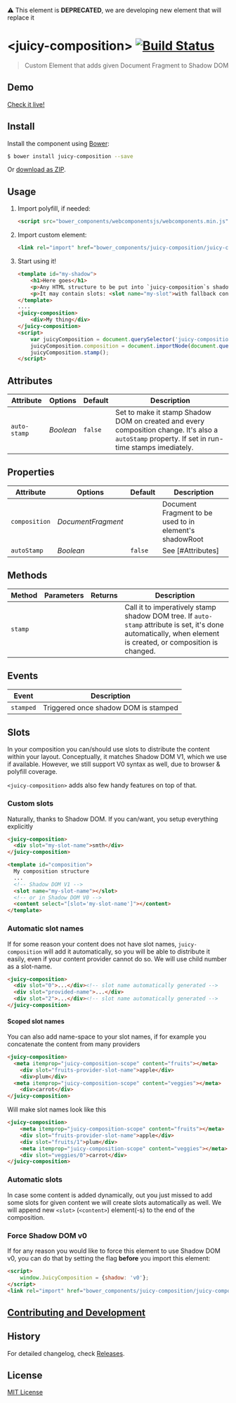 :warning: This element is **DEPRECATED**, we are developing new element that will replace it

# &lt;juicy-composition&gt; [![Build Status](https://travis-ci.org/Juicy/juicy-composition.svg?branch=master)](https://travis-ci.org/Juicy/juicy-composition)

> Custom Element that adds given Document Fragment to Shadow DOM

## Demo

[Check it live!](http://Juicy.github.io/juicy-composition)

## Install

Install the component using [Bower](http://bower.io/):

```sh
$ bower install juicy-composition --save
```

Or [download as ZIP](https://github.com/Juicy/juicy-composition/archive/master.zip).

## Usage

1. Import polyfill, if needed:

    ```html
    <script src="bower_components/webcomponentsjs/webcomponents.min.js"></script>
    ```

2. Import custom element:

    ```html
    <link rel="import" href="bower_components/juicy-composition/juicy-composition.html">
    ```

3. Start using it!

    ```html
    <template id="my-shadow">
        <h1>Here goes</h1>
        <p>Any HTML structure to be put into `juicy-composition`s shadowRoot</p>
        <p>It may contain slots: <slot name="my-slot">with fallback content</slot></p>
    </template>
    ....
    <juicy-composition>
        <div>My thing</div>
    </juicy-composition>
    <script>
        var juicyComposition = document.querySelector('juicy-composition');
        juicyComposition.composition = document.importNode(document.querySelector('#my-shadow').content, true);
        juicyComposition.stamp();
    </script>
    ```

## Attributes

Attribute     | Options     | Default      | Description
---           | ---         | ---          | ---
`auto-stamp`  | *Boolean*   | `false`      | Set to make it stamp Shadow DOM on created and every composition change. It's also a `autoStamp` property. If set in run-time stamps imediately.

## Properties

Attribute     | Options            | Default | Description
---           | ---                | ---     | ---
`composition` | *DocumentFragment* |         | Document Fragment to be used to in element's shadowRoot
`autoStamp`   | *Boolean*          | `false` | See [#Attributes]

## Methods

Method        | Parameters   | Returns     | Description
---           | ---          | ---         | ---
`stamp`       |              |             | Call it to imperatively stamp shadow DOM tree. If `auto-stamp` attribute is set, it's done automatically, when element is created, or composition is changed.

## Events

Event     | Description
---       | ---
`stamped` | Triggered once shadow DOM is stamped

## Slots

In your composition you can/should use slots to distribute the content within your layout.
Conceptually, it matches Shadow DOM V1, which we use if available.
However, we still support V0 syntax as well, due to browser & polyfill coverage.

`<juicy-composition>` adds also few handy features on top of that.

### Custom slots
Naturally, thanks to Shadow DOM. If you can/want, you setup everything explicitly

```html
<juicy-composition>
  <div slot="my-slot-name">smth</div>
</juicy-composition>
```
```html
<template id="composition">
  My composition structure
  ...
  <!-- Shadow DOM V1 -->
  <slot name="my-slot-name"></slot>
  <!-- or in Shadow DOM V0 -->
  <content select="[slot='my-slot-name']"></content>
</template>
```

### Automatic slot names
If for some reason your content does not have slot names, `juicy-composition` will add it automatically,
so you will be able to distribute it easily, even if your content provider cannot do so.
We will use child number as a slot-name.

```html
<juicy-composition>
  <div slot="0">...</div><!-- slot name automatically generated -->
  <div slot="provided-name">...</div>
  <div slot="2">...</div><!-- slot name automatically generated -->
</juicy-composition>
```

#### Scoped slot names

You can also add name-space to your slot names, if for example you concatenate the content from many providers

```html
<juicy-composition>
  <meta itemprop="juicy-composition-scope" content="fruits"></meta>
    <div slot="fruits-provider-slot-name">apple</div>
    <div>plum</div>
  <meta itemprop="juicy-composition-scope" content="veggies"></meta>
    <div>carrot</div>
</juicy-composition>
```
Will make slot names look like this
```html
<juicy-composition>
    <meta itemprop="juicy-composition-scope" content="fruits"></meta>
    <div slot="fruits-provider-slot-name">apple</div>
    <div slot="fruits/1">plum</div>
    <meta itemprop="juicy-composition-scope" content="veggies"></meta>
    <div slot="veggies/0">carrot</div>
</juicy-composition>
```

### Automatic slots
In case some content is added dynamically, out you just missed to add some slots for given content we will create slots automatically as well.
We will append new `<slot>` (`<content>`) element(-s) to the end of the composition.


### Force Shadow DOM v0
If for any reason you would like to force this element to use Shadow DOM v0,
you can do that by setting the flag **before** you import this element:

```html
<script>
    window.JuicyComposition = {shadow: 'v0'};
</script>
<link rel="import" href="bower_components/juicy-composition/juicy-composition.html">
```

## [Contributing and Development](CONTRIBUTING.md)

## History

For detailed changelog, check [Releases](https://github.com/Juicy/juicy-composition/releases).

## License

[MIT License](http://opensource.org/licenses/MIT)
